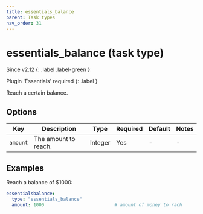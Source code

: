 ```yaml
---
title: essentials_balance
parent: Task types
nav_order: 31
---
```


# essentials_balance (task type)

Since v2.12
{: .label .label-green }

Plugin 'Essentials' required
{: .label }

Reach a certain balance.

## Options

| Key      | Description          | Type    | Required | Default | Notes |
|----------|----------------------|---------|----------|---------|-------|
| `amount` | The amount to reach. | Integer | Yes      | \-      | \-    |

## Examples

Reach a balance of \$1000:

``` yaml
essentialsbalance:
  type: "essentials_balance"
  amount: 1000                          # amount of money to rach
```

